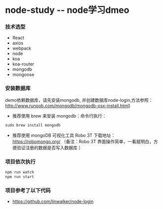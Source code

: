 # node-study  -- node学习dmeo

### 技术选型

* React
* axios
* webpack
* node
* koa
* koa-router
* mongodb
* mongoose

### 安装数据库
demo依赖数据库，请先安装mongodb, 并创建数据库node-login,方法参照： http://www.runoob.com/mongodb/mongodb-osx-install.html)

* 推荐使用 brew 来安装 mongodb：命令行执行：
```js
sudo brew install mongodb
```
* 推荐使用 mongoDB 可视化工具 Robo 3T
下载地址：https://robomongo.org/
（备注：Robo 3T 界面操作简单，一看就明白，方便验证注册的数据是否写入数据库 ）

### 项目依次执行

```js
npm run watch
npm run start

```

### 项目参考了以下代码
* https://github.com/linwalker/node-login 